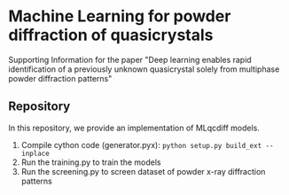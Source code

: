 # Machine Learning for powder diffraction of quasicrystals

Supporting Information for the paper "Deep learning enables rapid identification of a previously unknown quasicrystal solely from multiphase powder diffraction patterns"

## Repository
In this repository, we provide an implementation of MLqcdiff models.

1. Compile cython code (generator.pyx): `python setup.py build_ext --inplace`
2. Run the training.py to train the models
3. Run the screening.py to screen dataset of powder x-ray diffraction patterns
